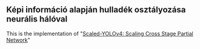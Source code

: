 ## Képi információ alapján hulladék osztályozása neurális hálóval

This is the implementation of "[Scaled-YOLOv4: Scaling Cross Stage Partial Network](https://arxiv.org/abs/2011.08036)"
